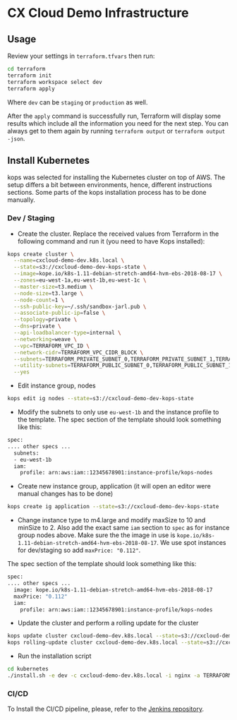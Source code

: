 # CX Cloud Demo Infrastructure

## Usage

Review your settings in `terraform.tfvars` then run:

```sh
cd terraform
terraform init
terraform workspace select dev
terraform apply
```

Where `dev` can be `staging` or `production` as well.

After the `apply` command is successfully run, Terraform will display some results which include all the information you need for the next step. You can always get to them again by running `terraform output` or `terraform output -json`.

## Install Kubernetes

kops was selected for installing the Kubernetes cluster on top of AWS. The setup differs a bit between environments, hence, different instructions sections. Some parts of the kops installation process has to be done manually.

### Dev / Staging

- Create the cluster. Replace the received values from Terraform in the following command and run it (you need to have Kops installed):

```sh
kops create cluster \
  --name=cxcloud-demo-dev.k8s.local \
  --state=s3://cxcloud-demo-dev-kops-state \
  --image=kope.io/k8s-1.11-debian-stretch-amd64-hvm-ebs-2018-08-17 \
  --zones=eu-west-1a,eu-west-1b,eu-west-1c \
  --master-size=t3.medium \
  --node-size=t3.large \
  --node-count=1 \
  --ssh-public-key=~/.ssh/sandbox-jarl.pub \
  --associate-public-ip=false \
  --topology=private \
  --dns=private \
  --api-loadbalancer-type=internal \
  --networking=weave \
  --vpc=TERRAFORM_VPC_ID \
  --network-cidr=TERRAFORM_VPC_CIDR_BLOCK \
  --subnets=TERRAFORM_PRIVATE_SUBNET_0,TERRAFORM_PRIVATE_SUBNET_1,TERRAFORM_PRIVATE_SUBNET_2 \
  --utility-subnets=TERRAFORM_PUBLIC_SUBNET_0,TERRAFORM_PUBLIC_SUBNET_1,TERRAFORM_PUBLIC_SUBNET_2 \
  --yes
```

- Edit instance group, nodes

```sh
kops edit ig nodes --state=s3://cxcloud-demo-dev-kops-state
```

- Modify the subnets to only use `eu-west-1b` and the instance profile to the template. The spec section of the template should look something like this:

```sh
spec:
.... other specs ...
  subnets:
  - eu-west-1b
  iam:
    profile: arn:aws:iam::12345678901:instance-profile/kops-nodes
```

- Create new instance group, application (it will open an editor were manual changes has to be done)

```sh
kops create ig application --state=s3://cxcloud-demo-dev-kops-state
```

- Change instance type to m4.large and modify maxSize to 10 and minSize to 2. Also add the exact same `iam` section to `spec` as for instance group nodes above. Make sure the the image in use is `kope.io/k8s-1.11-debian-stretch-amd64-hvm-ebs-2018-08-17`. We use spot instances for dev/staging so add `maxPrice: "0.112"`.

The spec section of the template should look something like this:

```sh
spec:
.... other specs ...
  image: kope.io/k8s-1.11-debian-stretch-amd64-hvm-ebs-2018-08-17
  maxPrice: "0.112"
  iam:
    profile: arn:aws:iam::12345678901:instance-profile/kops-nodes
```

- Update the cluster and perform a rolling update for the cluster

```sh
kops update cluster cxcloud-demo-dev.k8s.local --state=s3://cxcloud-demo-dev-kops-state --yes
kops rolling-update cluster cxcloud-demo-dev.k8s.local --state=s3://cxcloud-demo-dev-kops-state --yes
```

- Run the installation script

```sh
cd kubernetes
./install.sh -e dev -c cxcloud-demo-dev.k8s.local -i nginx -a TERRAFORM_ACM_ARN
```

### CI/CD

To Install the CI/CD pipeline, please, refer to the [Jenkins repository](https://github.com/cxcloud/jenkins).
